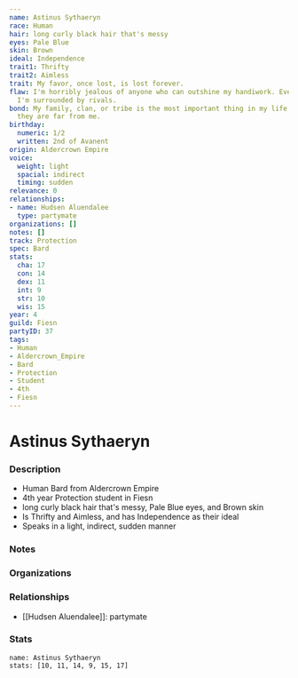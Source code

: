 ```yaml
---
name: Astinus Sythaeryn
race: Human
hair: long curly black hair that's messy
eyes: Pale Blue
skin: Brown
ideal: Independence
trait1: Thrifty
trait2: Aimless
trait: My favor, once lost, is lost forever.
flaw: I'm horribly jealous of anyone who can outshine my handiwork. Everywhere I go,
  I'm surrounded by rivals.
bond: My family, clan, or tribe is the most important thing in my life, even when
  they are far from me.
birthday:
  numeric: 1/2
  written: 2nd of Avanent
origin: Aldercrown Empire
voice:
  weight: light
  spacial: indirect
  timing: sudden
relevance: 0
relationships:
- name: Hudsen Aluendalee
  type: partymate
organizations: []
notes: []
track: Protection
spec: Bard
stats:
  cha: 17
  con: 14
  dex: 11
  int: 9
  str: 10
  wis: 15
year: 4
guild: Fiesn
partyID: 37
tags:
- Human
- Aldercrown_Empire
- Bard
- Protection
- Student
- 4th
- Fiesn
---
```

# Astinus Sythaeryn
### Description
- Human Bard from Aldercrown Empire
- 4th year Protection student in Fiesn
- long curly black hair that's messy, Pale Blue eyes, and Brown skin
- Is Thrifty and Aimless, and has Independence as their ideal
- Speaks in a light, indirect, sudden manner

### Notes

### Organizations

### Relationships
- [[Hudsen Aluendalee]]: partymate

### Stats
```statblock
name: Astinus Sythaeryn
stats: [10, 11, 14, 9, 15, 17]
```